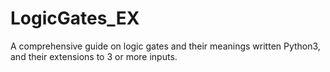 # LogicGates_EX
A comprehensive guide on logic gates and their meanings written Python3, and their extensions to 3 or more inputs.
